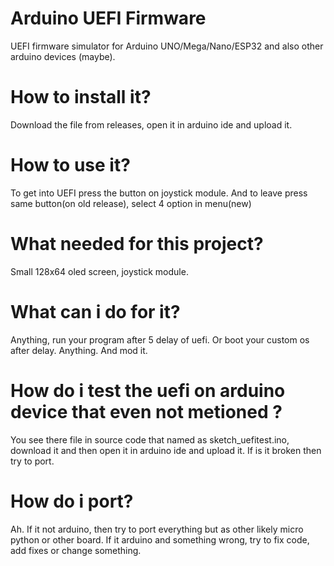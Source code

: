 # Arduino UEFI Firmware
UEFI firmware simulator for Arduino UNO/Mega/Nano/ESP32 and also other arduino devices (maybe).
# How to install it?
Download the file from releases, open it in arduino ide and upload it.
# How to use it?
To get into UEFI press the button on joystick module. And to leave press same button(on old release), select 4 option in menu(new)
# What needed for this project?
Small 128x64 oled screen, joystick module.
# What can i do for it?
Anything, run your program after 5 delay of uefi. Or boot your custom os after delay. Anything. And mod it.
# How do i test the uefi on arduino device that even not metioned ?
You see there file in source code that named as sketch_uefitest.ino, download it and then open it in arduino ide and upload it. If is it broken then try to port.
# How do i port?
Ah. If it not arduino, then try to port everything but as other likely micro python or other board. If it arduino and something wrong, try to fix code, add fixes or change something.
